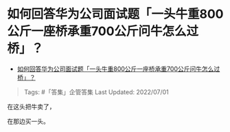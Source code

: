 # 如何回答华为公司面试题「一头牛重800公斤一座桥承重700公斤问牛怎么过桥」？

- [如何回答华为公司面试题「一头牛重800公斤一座桥承重700公斤问牛怎么过桥」？](https://www.zhihu.com/question/455269838/answer/2553083372)

>Tags: #「答集」企管答集 
>Last Updated: 2022/07/01

在这头把牛卖了，

在那边买一头。